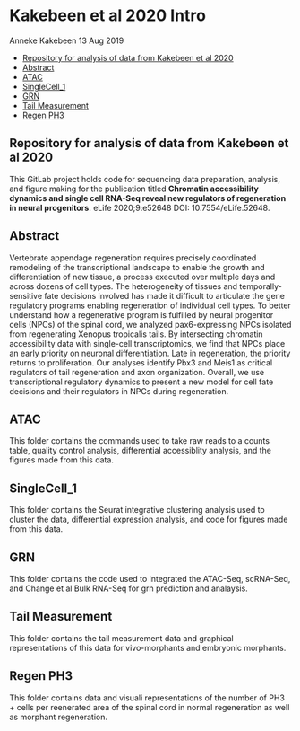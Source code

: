Kakebeen et al 2020 Intro
================
Anneke Kakebeen
13 Aug 2019

-   [Repository for analysis of data from Kakebeen et al 2020](#repository-for-analysis-of-data-from-kakebeen-et-al-2020)
-   [Abstract](#abstract)
-   [ATAC](#atac)
-   [SingleCell\_1](#singlecell_1)
-   [GRN](#grn)
-   [Tail Measurement](#tail-measurement)
-   [Regen PH3](#regen-ph3)

Repository for analysis of data from Kakebeen et al 2020
--------------------------------------------------------

This GitLab project holds code for sequencing data preparation, analysis, and figure making for the publication titled **Chromatin accessibility dynamics and single cell RNA-Seq reveal new regulators of regeneration in neural progenitors**. eLife 2020;9:e52648 DOI: 10.7554/eLife.52648.

Abstract
--------

Vertebrate appendage regeneration requires precisely coordinated remodeling of the transcriptional landscape to enable the growth and differentiation of new tissue, a process executed over multiple days and across dozens of cell types. The heterogeneity of tissues and temporally-sensitive fate decisions involved has made it difficult to articulate the gene regulatory programs enabling regeneration of individual cell types. To better understand how a regenerative program is fulfilled by neural progenitor cells (NPCs) of the spinal cord, we analyzed pax6-expressing NPCs isolated from regenerating Xenopus tropicalis tails. By intersecting chromatin accessibility data with single-cell transcriptomics, we find that NPCs place an early priority on neuronal differentiation. Late in regeneration, the priority returns to proliferation. Our analyses identify Pbx3 and Meis1 as critical regulators of tail regeneration and axon organization. Overall, we use transcriptional regulatory dynamics to present a new model for cell fate decisions and their regulators in NPCs during regeneration.

ATAC
----

This folder contains the commands used to take raw reads to a counts table, quality control analysis, differential accessiblity analysis, and the figures made from this data.

SingleCell\_1
-------------

This folder contains the Seurat integrative clustering analysis used to cluster the data, differential expression analysis, and code for figures made from this data.

GRN
---

This folder contains the code used to integrated the ATAC-Seq, scRNA-Seq, and Change et al Bulk RNA-Seq for grn prediction and analaysis.

Tail Measurement
----------------

This folder contains the tail measurement data and graphical representations of this data for vivo-morphants and embryonic morphants.

Regen PH3
---------

This folder contains data and visuali representations of the number of PH3 + cells per reenerated area of the spinal cord in normal regeneration as well as morphant regeneration.
